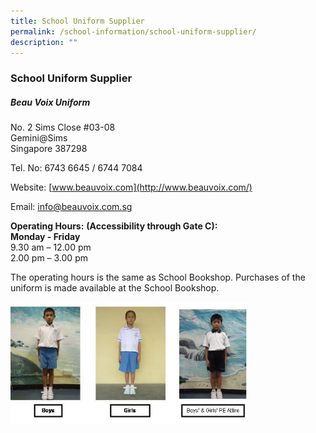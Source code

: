 ```yaml
---
title: School Uniform Supplier
permalink: /school-information/school-uniform-supplier/
description: ""
---
```

### **School Uniform Supplier**
##### **Beau Voix Uniform**
No. 2 Sims Close #03-08<br>
Gemini@Sims<br>
Singapore 387298

Tel. No: 6743 6645 / 6744 7084

Website: [www.beauvoix.com](http://www.beauvoix.com/)

Email: [info@beauvoix.com.sg](mailto:info@beauvoix.com.sg)

**Operating Hours:** **(Accessibility through Gate C):**<br>
**Monday - Friday**<br>
9.30 am – 12.00 pm<br>
2.00 pm – 3.00 pm

The operating hours is the same as School Bookshop. Purchases of the uniform is made available at the School Bookshop.

<img src="/images/sch%20uniform.jpg" 
     style="width:75%">